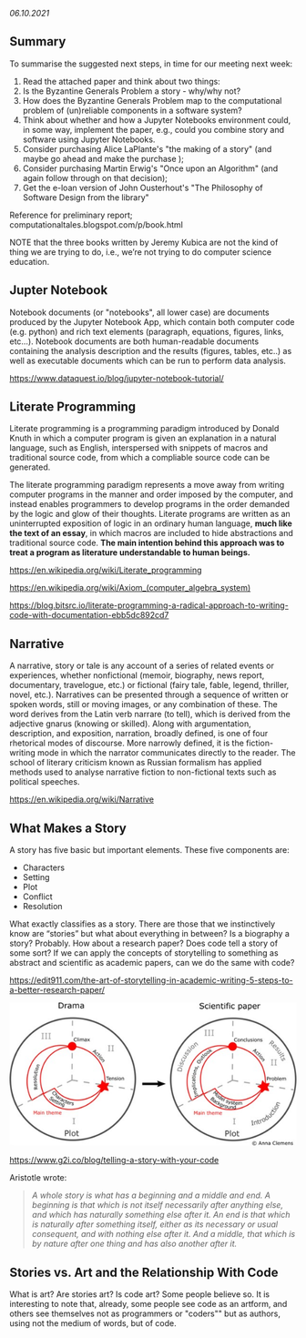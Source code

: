 *06.10.2021*

## Summary

To summarise the suggested next steps, in time for our meeting next week:
1. Read the attached paper and think about two things:
1. Is the Byzantine Generals Problem a story - why/why not?
2. How does the Byzantine Generals Problem map to the computational problem of (un)reliable components in a software system?
2. Think about whether and how a Jupyter Notebooks environment could, in some way, implement the paper, e.g., could you combine story and software using Jupyter Notebooks.
3. Consider purchasing Alice LaPlante's "the making of a story" (and maybe go ahead and make the purchase  );
4. Consider purchasing Martin Erwig's "Once upon an Algorithm" (and again follow through on that decision);
5. Get the e-loan version of John Ousterhout's "The Philosophy of Software Design from the library"

Reference for preliminary report; computationaltales.blogspot.com/p/book.html

NOTE that the three books written by Jeremy Kubica are not the kind of thing we are trying to do, i.e., we’re not trying to do computer science education.

## Jupter Notebook

Notebook documents (or "notebooks", all lower case) are documents produced by the Jupyter Notebook App, which contain both computer code (e.g. python) and rich text elements (paragraph, equations, figures, links, etc…). Notebook documents are both human-readable documents containing the analysis description and the results (figures, tables, etc..) as well as executable documents which can be run to perform data analysis.

https://www.dataquest.io/blog/jupyter-notebook-tutorial/

## Literate Programming

Literate programming is a programming paradigm introduced by Donald Knuth in which a computer program is given an explanation in a natural language, such as English, interspersed with snippets of macros and traditional source code, from which a compliable source code can be generated.

The literate programming paradigm represents a move away from writing computer programs in the manner and order imposed by the computer, and instead enables programmers to develop programs in the order demanded by the logic and glow of their thoughts. Literate programs are written as an uninterrupted exposition of logic in an ordinary human language, **much like the text of an essay**, in which macros are included to hide abstractions and traditional source code. **The main intention behind this approach was to treat a program as literature understandable to human beings.**

https://en.wikipedia.org/wiki/Literate_programming

https://en.wikipedia.org/wiki/Axiom_(computer_algebra_system)

https://blog.bitsrc.io/literate-programming-a-radical-approach-to-writing-code-with-documentation-ebb5dc892cd7


## Narrative

A narrative, story or tale is any account of a series of related events or experiences, whether nonfictional (memoir, biography, news report, documentary, travelogue, etc.) or fictional (fairy tale, fable, legend, thriller, novel, etc.). Narratives can be presented through a sequence of written or spoken words, still or moving images, or any combination of these. The word derives from the Latin verb narrare (to tell), which is derived from the adjective gnarus (knowing or skilled). Along with argumentation, description, and exposition, narration, broadly defined, is one of four rhetorical modes of discourse. More narrowly defined, it is the fiction-writing mode in which the narrator communicates directly to the reader. The school of literary criticism known as Russian formalism has applied methods used to analyse narrative fiction to non-fictional texts such as political speeches.

https://en.wikipedia.org/wiki/Narrative

## What Makes a Story

A story has five basic but important elements. These five components are:

* Characters
* Setting
* Plot
* Conflict
* Resolution

What exactly classifies as a story. There are those that we instinctively know are “stories” but what about everything in between? Is a biography a story? Probably. How about a research paper? Does code tell a story of some sort? If we can apply the concepts of storytelling to something as abstract and scientific as academic papers, can we do the same with code?

https://edit911.com/the-art-of-storytelling-in-academic-writing-5-steps-to-a-better-research-paper/

![story](research_story.jpg)

https://www.g2i.co/blog/telling-a-story-with-your-code

Aristotle wrote:

> *A whole story is what has a beginning and a middle and end.*
> *A beginning is that which is not itself necessarily after anything else, and which has naturally something else after it. An end is that which is naturally after something itself, either as its necessary or usual consequent, and with nothing else after it. And a middle, that which is by nature after one thing and has also another after it.*

## Stories vs. Art and the Relationship With Code

What is art? Are stories art? Is code art? Some people believe so.
It is interesting to note that, already, some people see code as an artform, and others see themselves not as programmers or "coders"" but as authors, using not the medium of words, but of code.
